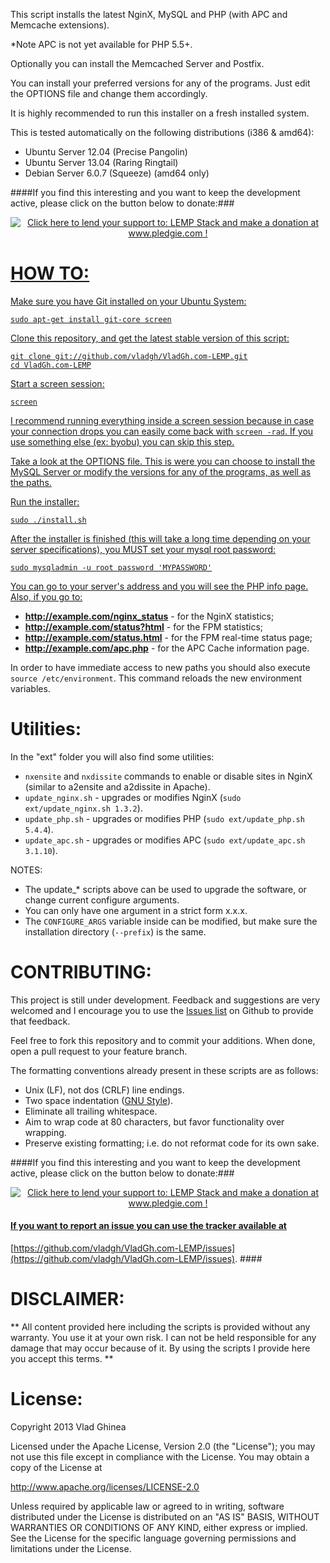This script installs the latest NginX, MySQL and PHP (with APC and
Memcache extensions).

*Note APC is not yet available for PHP 5.5+.

Optionally you can install the Memcached Server and Postfix.

You can install your preferred versions for any of the programs.
Just edit the OPTIONS file and change them accordingly.

It is highly recommended to run this installer on a fresh installed system.

This is tested automatically on the following distributions (i386 & amd64):
 * Ubuntu Server 12.04 (Precise Pangolin)
 * Ubuntu Server 13.04 (Raring Ringtail)
 * Debian Server 6.0.7 (Squeeze) (amd64 only)

####If you find this interesting and you want to keep the development active,
please click on the button below to donate:###
<div style="text-align: center;"><a href='http://www.pledgie.com/campaigns/16676'><img alt='Click here to lend your support to: LEMP Stack and make a donation at www.pledgie.com !' src='http://www.pledgie.com/campaigns/16676.png?skin_name=chrome' border='0' /></div>

# HOW TO: #

Make sure you have Git installed on your Ubuntu System:

    sudo apt-get install git-core screen

Clone this repository, and get the latest stable version of this script:

    git clone git://github.com/vladgh/VladGh.com-LEMP.git
    cd VladGh.com-LEMP

Start a screen session:

    screen

I recommend running everything inside a screen session because in case your
connection drops you can easily come back with `screen -rad`. If you use
something else (ex: byobu) you can skip this step.

Take a look at the OPTIONS file. This is were you can choose to install the
MySQL Server or modify the versions for any of the programs, as well as the
paths.

Run the installer:

    sudo ./install.sh

After the installer is finished (this will take a long time depending on your
server specifications), you MUST set your mysql root password:

    sudo mysqladmin -u root password 'MYPASSWORD'

You can go to your server's address and you will see the PHP info page.
Also, if you go to:

  * **http://example.com/nginx_status** - for the NginX statistics;
  * **http://example.com/status?html**  - for the FPM statistics;
  * **http://example.com/status.html**  - for the FPM real-time status page;
  * **http://example.com/apc.php**      - for the APC Cache information page.

In order to have immediate access to new paths you should also execute
`source /etc/environment`. This command reloads the new environment variables.

# Utilities: #
In the "ext" folder you will also find some utilities:

* `nxensite` and `nxdissite` commands to enable or disable sites in NginX
(similar to a2ensite and a2dissite in Apache).
* `update_nginx.sh` - upgrades or modifies NginX (`sudo ext/update_nginx.sh 1.3.2`).
* `update_php.sh`   - upgrades or modifies PHP (`sudo ext/update_php.sh 5.4.4`).
* `update_apc.sh`   - upgrades or modifies APC (`sudo ext/update_apc.sh 3.1.10`).

NOTES:
  * The update_* scripts above can be used to upgrade the software, or change
  current configure arguments.
  * You can only have one argument in a strict form x.x.x.
  * The `CONFIGURE_ARGS` variable inside can be modified, but make sure the
  installation directory (`--prefix`) is the same.

# CONTRIBUTING: #
This project is still under development. Feedback and suggestions are very
welcomed and I encourage you to use the
[Issues list](https://github.com/vladgh/VladGh.com-LEMP/issues) on Github to
provide that feedback.

Feel free to fork this repository and to commit your additions. When done,
open a pull request to your feature branch.

The formatting conventions already present in these scripts are as follows:

* Unix (LF), not dos (CRLF) line endings.
* Two space indentation ([GNU Style](http://en.wikipedia.org/wiki/Indent_style#GNU_style)).
* Eliminate all trailing whitespace.
* Aim to wrap code at 80 characters, but favor functionality over wrapping.
* Preserve existing formatting; i.e. do not reformat code for its own sake.

####If you find this interesting and you want to keep the development active,
please click on the button below to donate:###
<div style="text-align: center;"><a href='http://www.pledgie.com/campaigns/16676'><img alt='Click here to lend your support to: LEMP Stack and make a donation at www.pledgie.com !' src='http://www.pledgie.com/campaigns/16676.png?skin_name=chrome' border='0' /></div>

#### If you want to report an issue you can use the tracker available at
[https://github.com/vladgh/VladGh.com-LEMP/issues](https://github.com/vladgh/VladGh.com-LEMP/issues). ####

# DISCLAIMER: #
** All content provided here including the scripts is provided without any
warranty. You use it at your own risk. I can not be held responsible for any
damage that may occur because of it. By using the scripts I provide here you
accept this terms. **

# License: #
Copyright 2013 Vlad Ghinea

Licensed under the Apache License, Version 2.0 (the "License");
you may not use this file except in compliance with the License.
You may obtain a copy of the License at

   http://www.apache.org/licenses/LICENSE-2.0

Unless required by applicable law or agreed to in writing, software
distributed under the License is distributed on an "AS IS" BASIS,
WITHOUT WARRANTIES OR CONDITIONS OF ANY KIND, either express or implied.
See the License for the specific language governing permissions and
limitations under the License.

